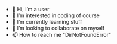 - 👋 Hi, I’m a user
- 👀 I’m interested in coding of course
- 🌱 I’m currently learning stuff
- 💞️ I’m looking to collaborate on myself
- 📫 How to reach me "DirNotFoundError"

<!---
Gian0206/Gian0206 is a ✨ special ✨ repository because its `README.md` (this file) appears on your GitHub profile.
You can click the Preview link to take a look at your changes.
--->
